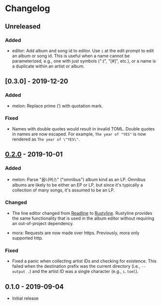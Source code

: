 # Changelog

## Unreleased

### Added

  * editor: Add album and song id to editor. Use `i` at the edit prompt to edit
    an album or song id. This is useful when a name cannot be parameterized,
    e.g., one with just symbols (":(", "[#]", etc.), or a name is a duplicate
    within an artist or album.

## [0.3.0] - 2019-12-20

### Added

  * melon: Replace prime (′) with quotation mark.

### Fixed

  * Names with double quotes would result in invalid TOML. Double quotes in
    names are now escaped. For example, `The year of "YES"` is now rendered as
    `The year of \"YES\"`.

## [0.2.0] - 2019-10-01

### Added

  * melon: Parse "옴니버스" ("omnibus") album kind as an LP. Omnibus albums are
    likely to be either an EP or LP, but since it's typically a collection of
    many songs, it's assumed to be an LP.

### Changed

  * The line editor changed from [Readline] to [Rustyline]. Rustyline provides
    the same functionality that is used in the album editor without requiring
    an out-of-project dependency.

  * mora: Requests are now made over https. Previously, mora only supported
    http.

[Readline]: https://tiswww.case.edu/php/chet/readline/rltop.html
[rustyline]: https://github.com/kkawakam/rustyline

### Fixed

  * Fixed a panic when collecting artist IDs and checking for existence.
    This failed when the destination prefix was the current directory (i.e.,
    `--output .`) and the artist ID was a single character (e.g., `i.toml`).

## 0.1.0 - 2019-09-04

  * Initial release

[0.2.0]: https://github.com/zaeleus/multimeta/compare/v0.1.0...v0.2.0
